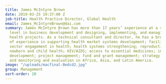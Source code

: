```yaml
---
title: James McIntyre Brown
date: 2019-03-25 19:37:00 Z
job-title: Health Practice Director, Global Health
email: James_McIntyreBrown@dai.com
summary: James McIntyre Brown has more than 17 years’ experience at a senior management
  level in business development and designing, implementing, and managing donor-funded
  health projects. As a technical consultant and director, he has a broad spectrum
  of experience in supporting health market systems development; facilitation of private
  sector engagement in health; health systems strengthening; reproductive, maternal,
  newborn and child health; HIV/AIDS; access to essential medicines; institutional
  development; project management; fund and grant management; strategy and planning;
  and monitoring and evaluation in Africa, Asia, and Latin America.
image: "/uploads/macfinal-8edcd2.jpg"
group: Management
sort-order: 10
---
```


